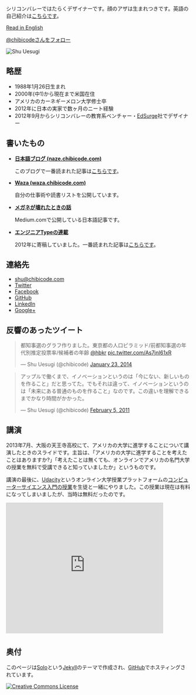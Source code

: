 シリコンバレーではたらくデザイナーです。顔のアザは生まれつきです。英語の自己紹介は[こちらです](http://chibicode.com)。

[Read in English](http://chibicode.com)

<a href="https://twitter.com/chibicode" class="twitter-follow-button" data-show-screen-name="false" data-show-count="true" data-size="large" data-lang="ja">@chibicodeさんをフォロー</a>

![Shu Uesugi](http://chibicode.com/images/shu-uesugi.jpg)

## 略歴

* 1988年1月26日生まれ
* 2000年(中1)から現在まで米国在住
* アメリカのカーネギーメロン大学修士卒
* 2012年に日本の実家で数ヶ月のニート経験
* 2012年9月からシリコンバレーの教育系ベンチャー・[EdSurge](http://www.edsurge.com/)社でデザイナー

## 書いたもの

* **[日本語ブログ (naze.chibicode.com)](http://naze.chibicode.com/)**

  このブログで一番読まれた記事は[こちらです](http://naze.chibicode.com/post/66112027707/y)。

* **[Waza (waza.chibicode.com)](http://waza.chibicode.com/)**

  自分の仕事術や読書リストを公開しています。

* **[メガネが壊れたときの話](https://medium.com/in-japanese/b5c7fcb1d21a)**

  Medium.comで公開している日本語記事です。

* **[エンジニアTypeの連載](http://engineer.typemag.jp/category/knowhow/from_silicon_valley)**

  2012年に寄稿していました。一番読まれた記事は[こちらです](http://engineer.typemag.jp/article/shusaku-uesugi-5)。

## 連絡先

* [shu@chibicode.com](mailto:shu@chibicode.com)
* [Twitter](http://twitter.com/chibicode)
* [Facebook](http://facebook.com/shu)
* [GitHub](http://github.com/chibicode)
* [LinkedIn](http://www.linkedin.com/in/chibicode)
* [Google+](https://plus.google.com/110325199858284431541?rel=author)

## 反響のあったツイート

<blockquote class="twitter-tweet" lang="en"><p>都知事選のグラフ作りました。東京都の人口ピラミッド/前都知事選の年代別推定投票率/候補者の年齢 <a href="https://twitter.com/hbkr">@hbkr</a> <a href="http://t.co/As7jnI61xR">pic.twitter.com/As7jnI61xR</a></p>&mdash; Shu Uesugi (@chibicode) <a href="https://twitter.com/chibicode/statuses/426280504770306048">January 23, 2014</a></blockquote>

<blockquote class="twitter-tweet" lang="en"><p>アップルで働くまで、イノベーションというのは「今にない、新しいものを作ること」だと思ってた。でもそれは違って、イノベーションというのは「未来にある普通のものを作ること」なのです。この違いを理解できるまでかなり時間がかかった。</p>&mdash; Shu Uesugi (@chibicode) <a href="https://twitter.com/chibicode/statuses/33769337827368960">February 5, 2011</a></blockquote>

## 講演

2013年7月、大阪の天王寺高校にて、アメリカの大学に進学することについて講演したときのスライドです。主旨は、「アメリカの大学に進学することを考えたことはありますか?」「考えたことは無くても、オンラインでアメリカの名門大学の授業を無料で受講できると知っていましたか」というものです。

講演の最後に、[Udacity](https://www.udacity.com/)というオンライン大学授業プラットフォームの[コンピューターサイエンス入門の授業](https://www.udacity.com/course/cs101)を生徒と一緒にやりました。この授業は現在は有料になってしまいましたが、当時は無料だったのです。

<iframe src="http://www.slideshare.net/slideshow/embed_code/30476181" width="427" height="356" frameborder="0" marginwidth="0" marginheight="0" scrolling="no" style="border:1px solid #CCC; border-width:1px 1px 0; margin-bottom:5px; max-width: 100%;" allowfullscreen> </iframe>

## 奥付

このページは[Solo](https://github.com/chibicode/solo)という[Jekyll](http://jekyllrb.com/)のテーマで作成され、[GitHub](https://github.com/chibicode/waza.chibicode.com)でホスティングされています。

<a rel="license" href="http://creativecommons.org/licenses/by-sa/4.0/deed.en_US" ><img alt="Creative Commons License" style="border-width:0" src="http://i.creativecommons.org/l/by-sa/4.0/88x31.png" /></a>